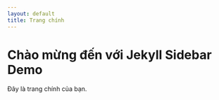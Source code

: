 ```yaml
---
layout: default
title: Trang chính
---
```


# Chào mừng đến với Jekyll Sidebar Demo

Đây là trang chính của bạn.
